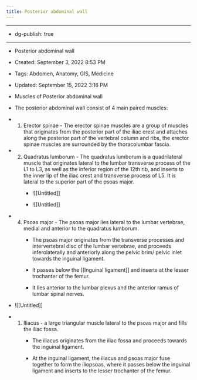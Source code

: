 ```yaml
---
title: Posterior abdominal wall
---
```


- --

- dg-publish: true

- --

- Posterior abdominal wall

- Created: September 3, 2022 8:53 PM

- Tags: Abdomen, Anatomy, GIS, Medicine

- Updated: September 15, 2022 3:16 PM

- Muscles of Posterior abdominal wall

- The posterior abdominal wall consist of 4 main paired muscles:

- 1. Erector spinae - The erector spinae muscles are a group of muscles that  originates from the posterior part of the iliac crest and attaches along the posterior part of the vertebral column and ribs, the erector spinae muscles are surrounded by the thoracolumbar fascia.

- 2. Quadratus lumborum - The quadratus lumborum is a quadrilateral muscle that originates lateral to the lumbar transverse process of the L1 to L3, as well as the inferior region of the 12th rib, and inserts to the inner lip of the iliac crest and transverse process of L5. It is lateral to the superior part of the psoas major.
	 - ![[Untitled]]

	 - ![[Untitled]]

- 4. Psoas major - The psoas major lies lateral to the lumbar vertebrae, medial and anterior to the quadratus lumborum.
	 - The psoas major originates from the transverse processes and intervertebral disc of the lumbar vertebrae, and proceeds inferolaterally and anteriorly along the pelvic brim/ pelvic inlet towards the inguinal ligament.

	 - It passes below the [[Inguinal ligament]]  and inserts at the lesser trochanter of the femur. 

	 - It lies anterior to the lumbar plexus and the anterior ramus of lumbar spinal nerves.

- ![[Untitled]]

- 1. Iliacus  - a large triangular muscle lateral to the psoas major and fills the iliac fossa.
	 - The iliacus originates from the iliac fossa and proceeds towards the inguinal ligament.

	 - At the inguinal ligament, the iliacus and psoas major fuse together to form the iliopsoas, where it passes below the inguinal ligament and inserts to the lesser trochanter of the femur.
